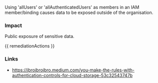 
Using 'allUsers' or 'allAuthenticatedUsers' as members in an IAM member/binding causes data to be exposed outside of the organisation.

### Impact
Public exposure of sensitive data.

<!-- DO NOT CHANGE -->
{{ remediationActions }}

### Links
- https://jbrojbrojbro.medium.com/you-make-the-rules-with-authentication-controls-for-cloud-storage-53c32543747b



